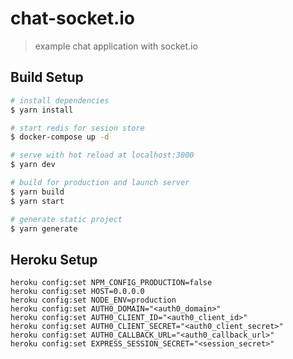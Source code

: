 # chat-socket.io

> example chat application with socket.io

## Build Setup

```bash
# install dependencies
$ yarn install

# start redis for sesion store
$ docker-compose up -d

# serve with hot reload at localhost:3000
$ yarn dev

# build for production and launch server
$ yarn build
$ yarn start

# generate static project
$ yarn generate
```

## Heroku Setup

```console
heroku config:set NPM_CONFIG_PRODUCTION=false
heroku config:set HOST=0.0.0.0
heroku config:set NODE_ENV=production
heroku config:set AUTH0_DOMAIN="<auth0_domain>"
heroku config:set AUTH0_CLIENT_ID="<auth0_client_id>"
heroku config:set AUTH0_CLIENT_SECRET="<auth0_client_secret>"
heroku config:set AUTH0_CALLBACK_URL="<auth0_callback_url>"
heroku config:set EXPRESS_SESSION_SECRET="<session_secret>"
```
